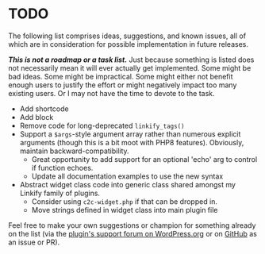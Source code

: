 # TODO

The following list comprises ideas, suggestions, and known issues, all of which are in consideration for possible implementation in future releases.

***This is not a roadmap or a task list.*** Just because something is listed does not necessarily mean it will ever actually get implemented. Some might be bad ideas. Some might be impractical. Some might either not benefit enough users to justify the effort or might negatively impact too many existing users. Or I may not have the time to devote to the task.

* Add shortcode
* Add block
* Remove code for long-deprecated `linkify_tags()`
* Support a `$args`-style argument array rather than numerous explicit arguments (though this is a bit moot with PHP8 features). Obviously, maintain backward-compatibility.
  * Great opportunity to add support for an optional 'echo' arg to control if function echoes.
  * Update all documentation examples to use the new syntax
* Abstract widget class code into generic class shared amongst my Linkify family of plugins.
  * Consider using `c2c-widget.php` if that can be dropped in.
  * Move strings defined in widget class into main plugin file

Feel free to make your own suggestions or champion for something already on the list (via the [plugin's support forum on WordPress.org](https://wordpress.org/support/plugin/linkify-tags/) or on [GitHub](https://github.com/coffee2code/linkify-tags/) as an issue or PR).